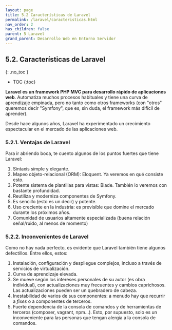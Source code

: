 ```yaml
---
layout: page
title: 5.2 Características de Laravel
permalink: /laravel/caracteristicas.html
nav_order: 2
has_children: false
parent: 5 Laravel
grand_parent: Desarrollo Web en Entorno Servidor
---
```

## 5.2. Características de Laravel
{: .no_toc }

- TOC
{:toc}

**Laravel es un framework PHP MVC para desarrollo rápido de aplicaciones web**. Automatiza muchos procesos habituales y tiene una curva de aprendizaje empinada, pero no tanto como otros frameworks (con "otros" queremos decir "Symfony", que es, sin duda, el framework más difícil de aprender).

Desde hace algunos años, Laravel ha experimentado un crecimiento espectacular en el mercado de las aplicaciones web.

### 5.2.1. Ventajas de Laravel

Para ir abriendo boca, te cuento algunos de los puntos fuertes que tiene Laravel:

1. Sintaxis simple y elegante.
2. Mapeo objeto-relacional (ORM): Eloquent. Ya veremos en qué consiste esto.
3. Potente sistema de plantillas para vistas: Blade. También lo veremos con bastante profundidad.
4. Reutiliza y moderniza componentes de Symfony.
5. Es sencillo (esto es un decir) y potente.
6. Uso creciente en la industria: es previsible que domine el mercado durante los próximos años.
7. Comunidad de usuarios altamente especializada (buena relación señal/ruido, al menos de momento)

### 5.2.2. Inconvenientes de Laravel

Como no hay nada perfecto, es evidente que Laravel también tiene algunos defectillos. Entre ellos, estos:

1. Instalación, configuración y despliegue complejos, incluso a través de servicios de virtualización.
2. Curva de aprendizaje elevada.
3. Se mueve según los intereses personales de su autor (es obra individual), con actualizaciones muy frecuentes y cambios caprichosos. Las actualizaciones pueden ser un quebradero de cabeza.
4. Inestabilidad de varios de sus componentes: a menudo hay que recurrir a *fixes* o a componentes de terceros.
5. Fuerte dependencia de la consola de comandos y de herramientas de terceros (composer, vagrant, npm...). Esto, por supuesto, solo es un inconveniente para las personas que tengan alergia a la consola de comandos.

